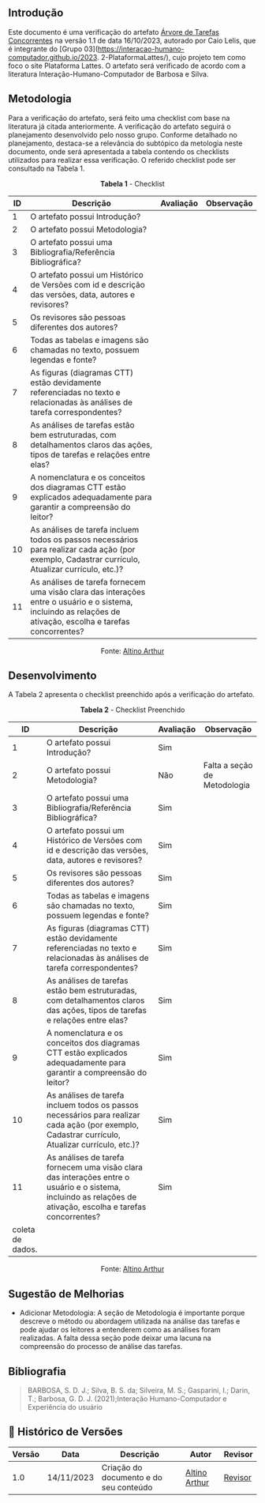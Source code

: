 ## Introdução
Este documento é uma verificação do artefato [Árvore de Tarefas Concorrentes](https://interacao-humano-computador.github.io/2023.2-PlataformaLattes/analise-de-requisitos/ctt/) na versão 1.1 de data 16/10/2023, autorado por Caio Lelis, que é integrante do [Grupo 03](https://interacao-humano-computador.github.io/2023. 2-PlataformaLattes/), cujo projeto tem como foco o site Plataforma Lattes. O artefato será verificado de acordo com a literatura Interação-Humano-Computador de Barbosa e Silva.

## Metodologia
Para a verificação do artefato, será feito uma checklist com base na literatura já citada anteriormente. A verificação do artefato seguirá o planejamento desenvolvido pelo nosso grupo. Conforme detalhado no planejamento, destaca-se a relevância do subtópico da metologia neste documento, onde será apresentada a tabela contendo os checklists utilizados para realizar essa verificação. O referido checklist pode ser consultado na Tabela 1.

 <center>
 
**Tabela 1** - Checklist

| ID  | Descrição                                                                                              | Avaliação | Observação                          |
|-----|--------------------------------------------------------------------------------------------------------|-----------|-------------------------------------|
| 1   | O artefato possui Introdução?                                                                          |           |                                     |
| 2   | O artefato possui Metodologia?                                                                         |           |                                     |
| 3   | O artefato possui uma Bibliografia/Referência Bibliográfica?                                           |           |                                     |
| 4   | O artefato possui um Histórico de Versões com id e descrição das versões, data, autores e revisores?   |           |                                     |
| 5   | Os revisores são pessoas diferentes dos autores?                                                       |           |                                     |
| 6   | Todas as tabelas e imagens são chamadas no texto, possuem legendas e fonte?                            |           |                                     |
| 7   | As figuras (diagramas CTT) estão devidamente referenciadas no texto e relacionadas às análises de tarefa correspondentes? |           |                                     |
| 8   | As análises de tarefas estão bem estruturadas, com detalhamentos claros das ações, tipos de tarefas e relações entre elas? |           |                                     |
| 9   | A nomenclatura e os conceitos dos diagramas CTT estão explicados adequadamente para garantir a compreensão do leitor? |           |                                     |
| 10  | As análises de tarefa incluem todos os passos necessários para realizar cada ação (por exemplo, Cadastrar currículo, Atualizar currículo, etc.)? |           |                                     |
| 11  | As análises de tarefa fornecem uma visão clara das interações entre o usuário e o sistema, incluindo as relações de ativação, escolha e tarefas concorrentes? |           |                                     |

Fonte: [Altino Arthur](https://github.com/arthurrochamoreira)

</center>

## Desenvolvimento
A Tabela 2 apresenta o checklist preenchido após a verificação do artefato.

<center>
  
**Tabela 2** - Checklist Preenchido

| ID  | Descrição                                                                                              | Avaliação | Observação                          |
|-----|--------------------------------------------------------------------------------------------------------|-----------|-------------------------------------|
| 1   | O artefato possui Introdução?                                                                          | Sim       |                                     |
| 2   | O artefato possui Metodologia?                                                                         | Não       | Falta a seção de Metodologia       |
| 3   | O artefato possui uma Bibliografia/Referência Bibliográfica?                                           | Sim       |                                     |
| 4   | O artefato possui um Histórico de Versões com id e descrição das versões, data, autores e revisores?   | Sim       |                                     |
| 5   | Os revisores são pessoas diferentes dos autores?                                                       | Sim       |                                     |
| 6   | Todas as tabelas e imagens são chamadas no texto, possuem legendas e fonte?                            | Sim       |                                     |
| 7   | As figuras (diagramas CTT) estão devidamente referenciadas no texto e relacionadas às análises de tarefa correspondentes? | Sim |                                     |
| 8   | As análises de tarefas estão bem estruturadas, com detalhamentos claros das ações, tipos de tarefas e relações entre elas? | Sim |                                     |
| 9   | A nomenclatura e os conceitos dos diagramas CTT estão explicados adequadamente para garantir a compreensão do leitor? | Sim |                                     |
| 10  | As análises de tarefa incluem todos os passos necessários para realizar cada ação (por exemplo, Cadastrar currículo, Atualizar currículo, etc.)? | Sim |                                     |
| 11  | As análises de tarefa fornecem uma visão clara das interações entre o usuário e o sistema, incluindo as relações de ativação, escolha e tarefas concorrentes? | Sim |                                     |
coleta de dados. |

Fonte: [Altino Arthur](https://github.com/arthurrochamoreira)
</center>

## Sugestão de Melhorias

- Adicionar Metodologia: A seção de Metodologia é importante porque descreve o método ou abordagem utilizada na análise das tarefas e pode ajudar os leitores a entenderem como as análises foram realizadas. A falta dessa seção pode deixar uma lacuna na compreensão do processo de análise das tarefas.

## Bibliografia
> BARBOSA, S. D. J.; Silva, B. S. da; Silveira, M. S.; Gasparini, I.; Darin, T.; Barbosa, G. D. J. (2021);Interação Humano-Computador e Experiência do usuário

## 📑 Histórico de Versões

| Versão | Data | Descrição | Autor | Revisor |
|--------|------|------------|------|---------|
| 1.0 | 14/11/2023 | Criação do documento e do seu conteúdo |  [Altino Arthur](https://github.com/arthurrochamoreira)| [Revisor](https://github.com/) | 
